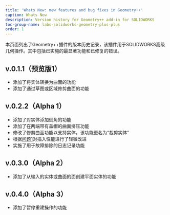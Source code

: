 ```yaml
---
title: 'Whats New: new features and bug fixes in Geometry++'
caption: Whats New
description: Version history for Geometry++ add-in for SOLIDWORKS
toc-group-name: labs-solidworks-geometry-plus-plus
order: 1
---
```

本页面列出了Geometry++插件的版本历史记录，该插件用于SOLIDWORKS高级几何操作。其中包括已实施的最显著功能和已修复的错误。

## v.0.1.1（预览版1）
* 添加了将实体转换为曲面的功能
* 添加了通过草图或区域修剪曲面的功能

## v.0.2.2（Alpha 1）
* 添加了对实体添加倒角的功能
* 添加了在两端带有盖帽的曲面挤压功能
* 修改了修剪曲面功能以支持实体。该功能更名为“裁剪实体”
* 根据[问题1](https://github.com/codestackdev/geometry-plus-plus/issues/1)对插入性能进行了轻微改进
* 实施了用于故障排除的日志记录功能

## v.0.3.0（Alpha 2）
* 添加了从输入的实体或曲面的面创建平面实体的功能

## v.0.4.0（Alpha 3）
* 添加了暂停重建操作的功能